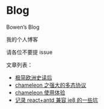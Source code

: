 # Blog

Bowen’s Blog

我的个人博客

请各位不要提 issue

文章列表：

-   [极简欧洲史读后](https://github.com/Bowen7/Blog/issues/4)
-   [chameleon 之强大的多态协议](https://github.com/Bowen7/Blog/issues/3)
-   [chameleon 使用体验](https://github.com/Bowen7/Blog/issues/2)
-   [记录 react+antd 兼容 ie8 的一些坑](https://github.com/Bowen7/Blog/issues/1)
